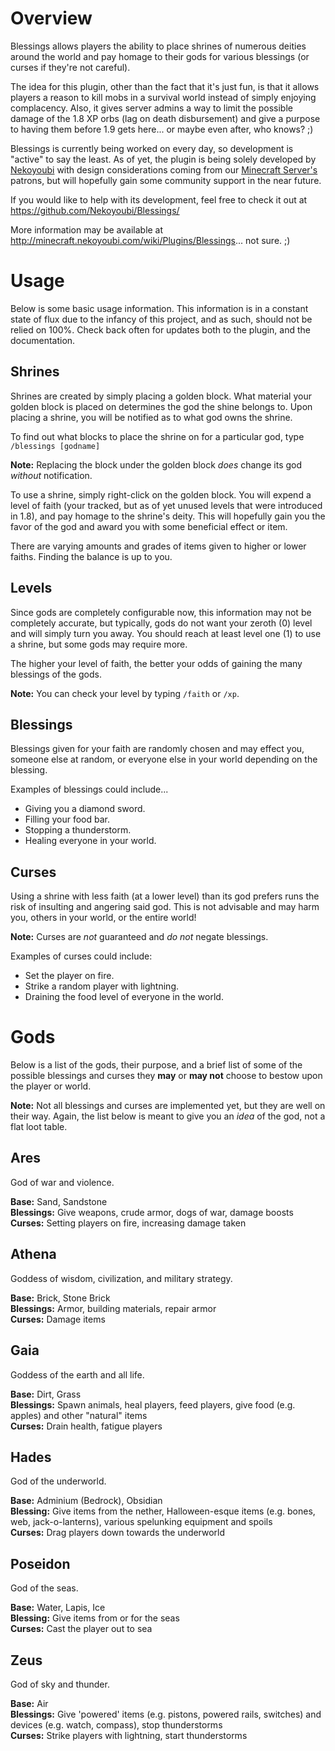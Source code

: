 Overview
========
Blessings allows players the ability to place shrines of numerous deities around the world and pay homage to their gods for various blessings (or curses if they're not careful).

The idea for this plugin, other than the fact that it's just fun, is that it allows players a reason to kill mobs in a survival world instead of simply enjoying complacency. Also, it gives server admins a way to limit the possible damage of the 1.8 XP orbs (lag on death disbursement) and give a purpose to having them before 1.9 gets here... or maybe even after, who knows? ;)

Blessings is currently being worked on every day, so development is "active" to say the least. As of yet, the plugin is being solely developed by [Nekoyoubi](/profiles/Nekoyoubi) with design considerations coming from our [Minecraft Server's](http://minecraft.nekoyoubi.com) patrons, but will hopefully gain some community support in the near future.

If you would like to help with its development, feel free to check it out at <https://github.com/Nekoyoubi/Blessings/>

More information may be available at <http://minecraft.nekoyoubi.com/wiki/Plugins/Blessings>... not sure. ;)

Usage
=====
Below is some basic usage information. This information is in a constant state of flux due to the infancy of this project, and as such, should not be relied on 100%. Check back often for updates both to the plugin, and the documentation.

Shrines
-------
Shrines are created by simply placing a golden block. What material your golden block is placed on determines the god the shine belongs to. Upon placing a shrine, you will be notified as to what god owns the shrine.

To find out what blocks to place the shrine on for a particular god, type `/blessings [godname]`

__Note:__ Replacing the block under the golden block *does* change its god *without* notification.

To use a shrine, simply right-click on the golden block. You will expend a level of faith (your tracked, but as of yet unused levels that were introduced in 1.8), and pay homage to the shrine's deity. This will hopefully gain you the favor of the god and award you with some beneficial effect or item.

There are varying amounts and grades of items given to higher or lower faiths. Finding the balance is up to you.

Levels
------
Since gods are completely configurable now, this information may not be completely accurate, but typically, gods do not want your zeroth (0) level and will simply turn you away. You should reach at least level one (1) to use a shrine, but some gods may require more.

The higher your level of faith, the better your odds of gaining the many blessings of the gods.

__Note:__ You can check your level by typing `/faith` or `/xp`.

Blessings
---------
Blessings given for your faith are randomly chosen and may effect you, someone else at random, or everyone else in your world depending on the blessing.

Examples of blessings could include...
* Giving you a diamond sword.
* Filling your food bar.
* Stopping a thunderstorm.
* Healing everyone in your world.

Curses
------
Using a shrine with less faith (at a lower level) than its god prefers runs the risk of insulting and angering said god. This is not advisable and may harm you, others in your world, or the entire world!

__Note:__ Curses are *not* guaranteed and *do not* negate blessings.

Examples of curses could include:
* Set the player on fire.
* Strike a random player with lightning.
* Draining the food level of everyone in the world.

Gods
====
Below is a list of the gods, their purpose, and a brief list of some of the possible blessings and curses they **may** or **may not** choose to bestow upon the player or world.

__Note:__ Not all blessings and curses are implemented yet, but they are well on their way. Again, the list below is meant to give you an *idea* of the god, not a flat loot table.

Ares
----
God of war and violence.

__Base:__ Sand, Sandstone  
__Blessings:__ Give weapons, crude armor, dogs of war, damage boosts  
__Curses:__ Setting players on fire, increasing damage taken  

Athena
----
Goddess of wisdom, civilization, and military strategy.

__Base:__ Brick, Stone Brick  
__Blessings:__ Armor, building materials, repair armor  
__Curses:__ Damage items  

Gaia
----
Goddess of the earth and all life.

__Base:__ Dirt, Grass  
__Blessings:__ Spawn animals, heal players, feed players, give food (e.g. apples) and other "natural" items  
__Curses:__ Drain health, fatigue players  

Hades
-----
God of the underworld.

__Base:__ Adminium (Bedrock), Obsidian  
__Blessing:__ Give items from the nether, Halloween-esque items (e.g. bones, web, jack-o-lanterns), various spelunking equipment and spoils  
__Curses:__ Drag players down towards the underworld  

Poseidon
-----
God of the seas.

__Base:__ Water, Lapis, Ice  
__Blessing:__ Give items from or for the seas  
__Curses:__ Cast the player out to sea  

Zeus
----
God of sky and thunder.

__Base:__ Air  
__Blessings:__ Give 'powered' items (e.g. pistons, powered rails, switches) and devices (e.g. watch, compass), stop thunderstorms  
__Curses:__ Strike players with lightning, start thunderstorms  
